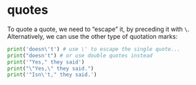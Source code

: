# quotes

To quote a quote, we need to “escape” it, by preceding it with `\`. Alternatively, we can use the other type of quotation marks:

```Python
print('doesn\'t') # use \' to escape the single quote...
print("doesn't") # or use double quotes instead
print('"Yes," they said')
print("\"Yes,\" they said.")
print('"Isn\'t," they said.')
```